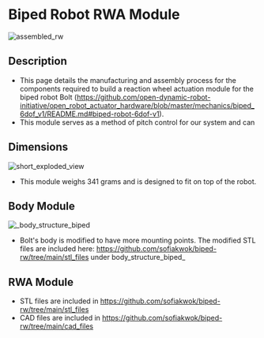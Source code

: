 # Biped Robot RWA Module

![assembled_rw](https://github.com/user-attachments/assets/3849c749-01ae-4890-9e94-dd2bbede3497)

## Description

* This page details the manufacturing and assembly process for the components required to build a reaction wheel actuation module for the biped robot Bolt (https://github.com/open-dynamic-robot-initiative/open_robot_actuator_hardware/blob/master/mechanics/biped_6dof_v1/README.md#biped-robot-6dof-v1). 
* This module serves as a method of pitch control for our system and can 

## Dimensions

![short_exploded_view](https://github.com/user-attachments/assets/f4f21d59-097b-4586-8152-2062c2eef12d)

* This module weighs 341 grams and is designed to fit on top of the robot. 

## Body Module
![_body_structure_biped](https://github.com/user-attachments/assets/65cc26b8-2308-4346-8a0b-b56e7c0f509f)

* Bolt's body is modified to have more mounting points. The modified STL files are included here: https://github.com/sofiakwok/biped-rw/tree/main/stl_files under body_structure_biped_

## RWA Module

* STL files are included in https://github.com/sofiakwok/biped-rw/tree/main/stl_files
* CAD files are included in https://github.com/sofiakwok/biped-rw/tree/main/cad_files

